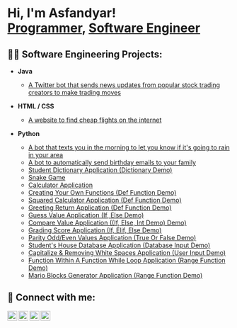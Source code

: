<h1>Hi, I'm Asfandyar! <br/><a href="https://github.com/Ozzman424">Programmer</a>, <a href="https://www.linkedin.com/in/asfandyar-iqbal-30a343169/">Software Engineer</a></h1>

<h2>👨‍💻 Software Engineering Projects:</h2>

- <b>Java</b>
  - [A Twitter bot that sends news updates from popular stock trading creators to make trading moves](https://github.com/Ozzman424/Twitter_bot)

- <b>HTML / CSS</b>
  - [A website to find cheap flights on the internet](https://github.com/Ozzman424/Flights)

- <b>Python</b>
  - [A bot that texts you in the morning to let you know if it's going to rain in your area](https://github.com/Ozzman424/Ozzman424/blob/main/weather.py)
  - [A bot to automatically send birthday emails to your family](https://github.com/Ozzman424/Ozzman424/blob/main/birthday.py)
  - [Student Dictionary Application (Dictionary Demo)](https://github.com/Ozzman424/Ozzman424/blob/main/hogwarts.py)
  - [Snake Game](https://github.com/Ozzman424/Ozzman424/blob/main/snake.py)
  - [Calculator Application](https://github.com/Ozzman424/Ozzman424/blob/main/calculator.py)
  - [Creating Your Own Functions (Def Function Demo)](https://github.com/Ozzman424/Ozzman424/blob/main/hello%20def.py)
  - [Squared Calculator Application (Def Function Demo)](https://github.com/Ozzman424/Ozzman424/blob/main/calculator_squared.py)
  - [Greeting Return Application (Def Function Demo)](https://github.com/Ozzman424/Ozzman424/blob/main/greeting.py)
  - [Guess Value Application (If, Else Demo)](https://github.com/Ozzman424/Ozzman424/blob/main/guess.py)
  - [Compare Value Application ((If, Else, Int Demo) Demo)](https://github.com/Ozzman424/Ozzman424/blob/main/compare.py)
  - [Grading Score Application (If, Elif, Else Demo)](https://github.com/Ozzman424/Ozzman424/blob/main/grade.py)
  - [Parity Odd/Even Values Application (True Or False Demo)](https://github.com/Ozzman424/Ozzman424/blob/main/parity.py)
  - [Student's House Database Application (Database Input Demo)](https://github.com/Ozzman424/Ozzman424/blob/main/house.py)
  - [Capitalize & Removing White Spaces Application (User Input Demo)](https://github.com/Ozzman424/Ozzman424/blob/main/white_space.py)
  - [Function Within A Function While Loop Application (Range Function Demo)](https://github.com/Ozzman424/Ozzman424/blob/main/cat.py)
  - [Mario Blocks Generator Application (Range Function Demo)](https://github.com/Ozzman424/Ozzman424/blob/main/mario.py)
  

<h2> 🤳 Connect with me:</h2>

[<img align="left" alt="JoshMadakor | YouTube" width="22px" src="https://cdn.jsdelivr.net/npm/simple-icons@v3/icons/youtube.svg" />][youtube]
[<img align="left" alt="JoshMadakor | Twitter" width="22px" src="https://cdn.jsdelivr.net/npm/simple-icons@v3/icons/twitter.svg" />][twitter]
[<img align="left" alt="JoshMadakor | LinkedIn" width="22px" src="https://cdn.jsdelivr.net/npm/simple-icons@v3/icons/linkedin.svg" />][linkedin]
[<img align="left" alt="JoshMadakor | Instagram" width="22px" src="https://cdn.jsdelivr.net/npm/simple-icons@v3/icons/instagram.svg" />][instagram]

[twitter]: https://x.com/asfandyar424
[youtube]: https://www.youtube.com/c/joshmadakor
[instagram]: https://www.instagram.com/ozzmanxx/
[linkedin]: https://www.linkedin.com/in/asfandyar-iqbal-30a343169/

<!--
**Ozzman424/Ozzman424** is a ✨ _special_ ✨ repository because its `README.md` (this file) appears on your GitHub profile.

****
<h2>📺 Popular YouTube Videos</h2>

- [How to get into Software Engineering Starting From Zero](https://www.youtube.com/watch?v=a83ASGn_V_s)
- [A Day in the Life of a Cybersecurity Anayst](https://www.youtube.com/watch?v=uHy3oM7NnoU)
- [How to Create a KeyLogger (C#)](https://www.youtube.com/watch?v=N-L9hklSlNk)

****

Here are some ideas to get you started:

- 🔭 I’m currently working on ...
- 🌱 I’m currently learning ...
- 👯 I’m looking to collaborate on ...
- 🤔 I’m looking for help with ...
- 💬 Ask me about ...
- 📫 How to reach me: ...
- 😄 Pronouns: ...
- ⚡ Fun fact: ...
-->

